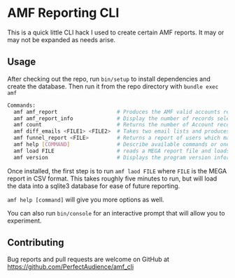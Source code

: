 # AMF Reporting CLI

This is a quick little CLI hack I used to create certain AMF reports. It may or may not be expanded as needs arise.

## Usage

After checking out the repo, run `bin/setup` to install dependencies and create the database.
Then run it from the repo directory with `bundle exec amf`

```bash
Commands:
  amf amf_report                   # Produces the AMF valid accounts report
  amf amf_report_info              # Display the number of records selected for the AMF Report
  amf count                        # Returns the number of Account records in the system
  amf diff_emails <FILE1> <FILE2>  # Takes two email lists and produces a list of those who appear in FILE1 but do not appear in FILE2
  amf funnel_report <FILE>         # Returns a report of users which match records in FILE against the MEGA data
  amf help [COMMAND]               # Describe available commands or one specific command
  amf load FILE                    # reads a MEGA report file and loads it into the working database
  amf version                      # Displays the program version information
```

Once installed, the first step is to run `amf laod FILE` where `FILE` is the MEGA report in CSV format.
This takes roughly five minutes to run, but will load the data into a sqlite3 database for ease of future reporting.

`amf help [command]` will give you more options as well.

You can also run `bin/console` for an interactive prompt that will allow you to experiment.

## Contributing

Bug reports and pull requests are welcome on GitHub at https://github.com/PerfectAudience/amf_cli
